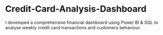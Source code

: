 # Credit-Card-Analysis-Dashboard
I developed a comprehensive financial dashboard using Power BI & SQL to analyse weekly credit card transactions and customers behaviour.
